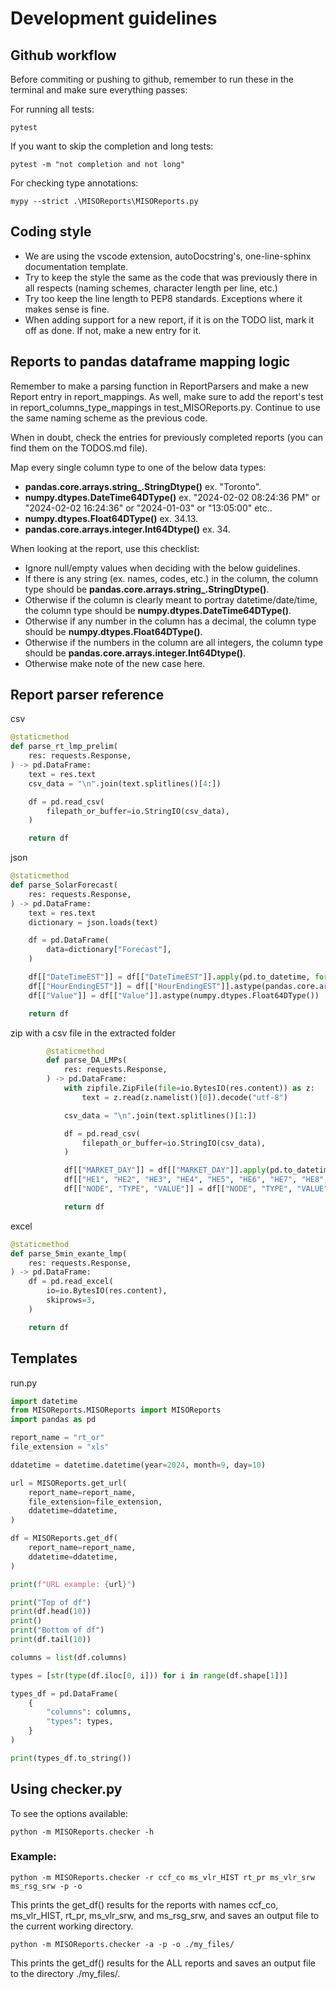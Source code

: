 # Development guidelines

## Github workflow
Before commiting or pushing to github, remember to run these in the terminal and make sure everything passes:

For running all tests:
```
pytest 
```

If you want to skip the completion and long tests:
```
pytest -m "not completion and not long"
```

For checking type annotations:
```
mypy --strict .\MISOReports\MISOReports.py 
```

## Coding style
* We are using the vscode extension, autoDocstring's, one-line-sphinx documentation template.
* Try to keep the style the same as the code that was previously there in all respects (naming schemes, character length per line, etc.) 
* Try too keep the line length to PEP8 standards. Exceptions where it makes sense is fine.
* When adding support for a new report, if it is on the TODO list, mark it off as done. If not, make a new entry for it.

## Reports to pandas dataframe mapping logic
Remember to make a parsing function in ReportParsers and make a new Report entry in report_mappings.
As well, make sure to add the report's test in report_columns_type_mappings in test_MISOReports.py.
Continue to use the same naming scheme as the previous code.

When in doubt, check the entries for previously completed reports (you can find them on the TODOS.md file).

Map every single column type to one of the below data types:
* **pandas.core.arrays.string_.StringDtype()** ex. "Toronto".
* **numpy.dtypes.DateTime64DType()** ex. "2024-02-02 08:24:36 PM" or "2024-02-02 16:24:36" or "2024-01-03" or "13:05:00" etc..
* **numpy.dtypes.Float64DType()** ex. 34.13.
* **pandas.core.arrays.integer.Int64Dtype()** ex. 34.

When looking at the report, use this checklist:
* Ignore null/empty values when deciding with the below guidelines.
* If there is any string (ex. names, codes, etc.) in the column, the column type should be **pandas.core.arrays.string_.StringDtype()**.
* Otherwise if the column is clearly meant to portray datetime/date/time, the column type should be **numpy.dtypes.DateTime64DType()**.
* Otherwise if any number in the column has a decimal, the column type should be **numpy.dtypes.Float64DType()**.
* Otherwise if the numbers in the column are all integers, the column type should be **pandas.core.arrays.integer.Int64Dtype()**.
* Otherwise make note of the new case here.

## Report parser reference
csv
```python
@staticmethod
def parse_rt_lmp_prelim(
    res: requests.Response,
) -> pd.DataFrame:
    text = res.text
    csv_data = "\n".join(text.splitlines()[4:])

    df = pd.read_csv(
        filepath_or_buffer=io.StringIO(csv_data),
    )

    return df
```
json
```python
@staticmethod
def parse_SolarForecast(
    res: requests.Response,
) -> pd.DataFrame:
    text = res.text
    dictionary = json.loads(text)

    df = pd.DataFrame(
        data=dictionary["Forecast"],
    )

    df[["DateTimeEST"]] = df[["DateTimeEST"]].apply(pd.to_datetime, format="%Y-%m-%d %I:%M:%S %p")
    df[["HourEndingEST"]] = df[["HourEndingEST"]].astype(pandas.core.arrays.integer.Int64Dtype())
    df[["Value"]] = df[["Value"]].astype(numpy.dtypes.Float64DType())

    return df
```
zip with a csv file in the extracted folder
```python
        @staticmethod
        def parse_DA_LMPs(
            res: requests.Response,
        ) -> pd.DataFrame:
            with zipfile.ZipFile(file=io.BytesIO(res.content)) as z:
                text = z.read(z.namelist()[0]).decode("utf-8")

            csv_data = "\n".join(text.splitlines()[1:])

            df = pd.read_csv(
                filepath_or_buffer=io.StringIO(csv_data),
            )

            df[["MARKET_DAY"]] = df[["MARKET_DAY"]].apply(pd.to_datetime, format="%m/%d/%Y")
            df[["HE1", "HE2", "HE3", "HE4", "HE5", "HE6", "HE7", "HE8", "HE9", "HE10", "HE11", "HE12", "HE13", "HE14", "HE15", "HE16", "HE17", "HE18", "HE19", "HE20", "HE21", "HE22", "HE23", "HE24"]] = df[["HE1", "HE2", "HE3", "HE4", "HE5", "HE6", "HE7", "HE8", "HE9", "HE10", "HE11", "HE12", "HE13", "HE14", "HE15", "HE16", "HE17", "HE18", "HE19", "HE20", "HE21", "HE22", "HE23", "HE24"]].astype(numpy.dtypes.Float64DType())
            df[["NODE", "TYPE", "VALUE"]] = df[["NODE", "TYPE", "VALUE"]].astype(pandas.core.arrays.string_.StringDtype())

            return df
```
excel
```python
@staticmethod
def parse_5min_exante_lmp(
    res: requests.Response,
) -> pd.DataFrame:
    df = pd.read_excel(
        io=io.BytesIO(res.content),
        skiprows=3,
    )

    return df
```

## Templates
run.py
```python
import datetime
from MISOReports.MISOReports import MISOReports
import pandas as pd

report_name = "rt_or"
file_extension = "xls"

ddatetime = datetime.datetime(year=2024, month=9, day=10)

url = MISOReports.get_url(
    report_name=report_name,
    file_extension=file_extension,
    ddatetime=ddatetime,
)

df = MISOReports.get_df(
    report_name=report_name, 
    ddatetime=ddatetime,
)

print(f"URL example: {url}")

print("Top of df")
print(df.head(10))
print()
print("Bottom of df")
print(df.tail(10))

columns = list(df.columns)

types = [str(type(df.iloc[0, i])) for i in range(df.shape[1])]

types_df = pd.DataFrame(
    {
        "columns": columns,
        "types": types,
    }
)

print(types_df.to_string())
```

## Using checker.py
To see the options available:
```
python -m MISOReports.checker -h
```

### Example: 
```
python -m MISOReports.checker -r ccf_co ms_vlr_HIST rt_pr ms_vlr_srw ms_rsg_srw -p -o
```
This prints the get_df() results for the reports with names ccf_co, ms_vlr_HIST, rt_pr, ms_vlr_srw, and ms_rsg_srw,
and saves an output file to the current working directory.

```
python -m MISOReports.checker -a -p -o ./my_files/
```
This prints the get_df() results for the ALL reports
and saves an output file to the directory ./my_files/.
